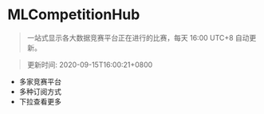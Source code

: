 # MLCompetitionHub

> 一站式显示各大数据竞赛平台正在进行的比赛，每天 16:00 UTC+8 自动更新。
  
> 更新时间: 2020-09-15T16:00:21+0800 

* 多家竞赛平台
* 多种订阅方式
* 下拉查看更多